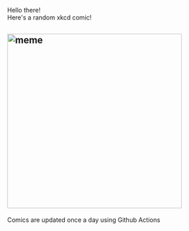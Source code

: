 Hello there! <br>Here's a random xkcd comic!<br>
## <img src="https://imgs.xkcd.com/comics/oort_cloud.png" alt="meme" width="400"/><br>
Comics are updated once a day using Github Actions